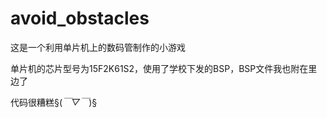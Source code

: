 # avoid_obstacles

这是一个利用单片机上的数码管制作的小游戏

单片机的芯片型号为15F2K61S2，使用了学校下发的BSP，BSP文件我也附在里边了

代码很糟糕§(*￣▽￣*)§
